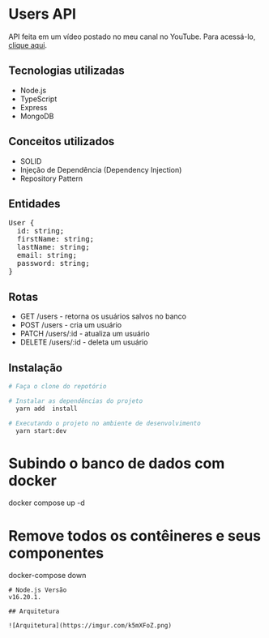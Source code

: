 # Users API

API feita em um vídeo postado no meu canal no YouTube. Para acessá-lo, [clique aqui](https://youtu.be/gU3kp7Aw0JI).

## Tecnologias utilizadas

- Node.js
- TypeScript
- Express
- MongoDB

## Conceitos utilizados

- SOLID
- Injeção de Dependência (Dependency Injection)
- Repository Pattern

## Entidades

<pre>
User {
  id: string;
  firstName: string;
  lastName: string;
  email: string;
  password: string;
}</pre>

## Rotas

- GET /users - retorna os usuários salvos no banco
- POST /users - cria um usuário
- PATCH /users/:id - atualiza um usuário
- DELETE /users/:id - deleta um usuário


## Instalação
```sh
# Faça o clone do repotório

# Instalar as dependências do projeto
  yarn add  install

# Executando o projeto no ambiente de desenvolvimento
  yarn start:dev
```

# Subindo o banco de dados com docker
docker compose up -d

# Remove todos os contêineres e seus componentes
docker-compose down
```
# Node.js Versão
v16.20.1.

## Arquitetura

![Arquitetura](https://imgur.com/k5mXFoZ.png)